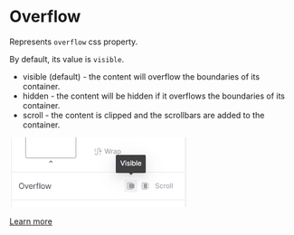 # Overflow

Represents `overflow` css property.

By default, its value is `visible`.


- visible (default) - the content will overflow the boundaries of its container.
- hidden - the content will be hidden if it overflows the boundaries of its container.
- scroll - the content is clipped and the scrollbars are added to the container.

![](<../.gitbook/assets/overflow.png>)

[Learn more](https://developer.mozilla.org/en-US/docs/Web/CSS/overflow)